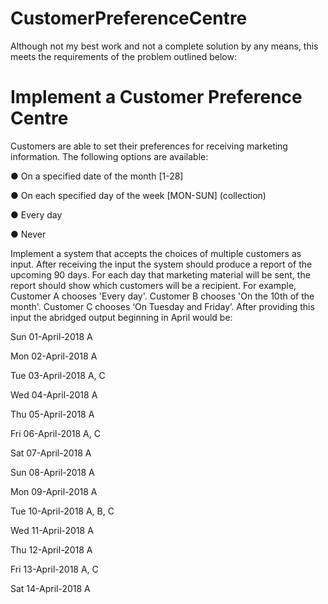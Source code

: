 # CustomerPreferenceCentre

Although not my best work and not a complete solution by any means, this meets the requirements of the problem outlined below:

# Implement a Customer Preference Centre
Customers are able to set their preferences for receiving marketing information. The following options are available:

  ● On a specified date of the month [1-28]

  ● On each specified day of the week [MON-SUN] (collection)

  ● Every day

  ● Never


Implement a system that accepts the choices of multiple customers as input. After receiving the input the system should produce a report of the upcoming 90 days. For each day that marketing material will be sent, the report should show which customers will be a recipient.
For example, Customer A chooses 'Every day'. Customer B chooses 'On the 10th of the month'. Customer C chooses ‘On Tuesday and Friday’. After providing this input the abridged output beginning in April would be:

  Sun 01-April-2018 A
  
  Mon 02-April-2018 A
  
  Tue 03-April-2018 A, C
  
  Wed 04-April-2018 A
  
  Thu 05-April-2018 A
  
  Fri 06-April-2018 A, C
  
  Sat 07-April-2018 A
  
  Sun 08-April-2018 A
  
  Mon 09-April-2018 A
  
  Tue 10-April-2018 A, B, C
  
  Wed 11-April-2018 A
  
  Thu 12-April-2018 A
  
  Fri 13-April-2018 A, C
  
  Sat 14-April-2018 A
  
